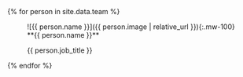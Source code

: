 <div class="row team-row">
{% for person in site.data.team %}

<figure class="figure col-md-3">
![{{ person.name }}]({{ person.image | relative_url }}){:.mw-100}

<figcaption class="figure-caption">
**{{ person.name }}**

{{ person.job_title }}
</figcaption>

</figure>

{% endfor %}
</div>
